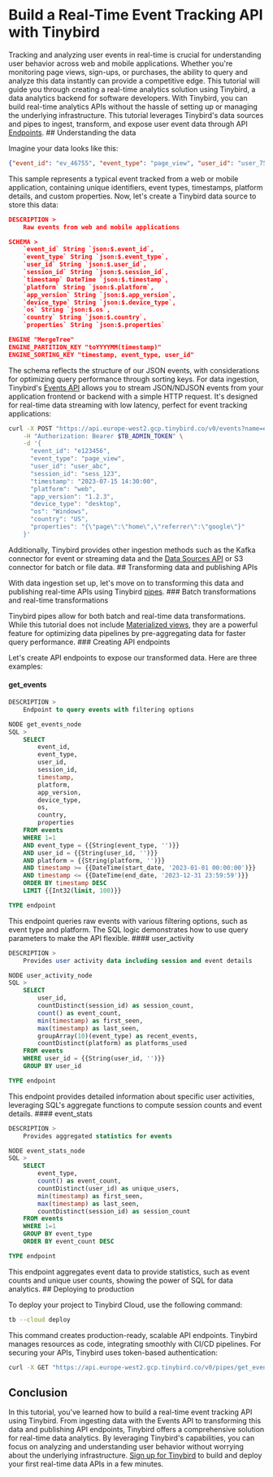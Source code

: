 # Build a Real-Time Event Tracking API with Tinybird

Tracking and analyzing user events in real-time is crucial for understanding user behavior across web and mobile applications. Whether you're monitoring page views, sign-ups, or purchases, the ability to query and analyze this data instantly can provide a competitive edge. This tutorial will guide you through creating a real-time analytics solution using Tinybird, a data analytics backend for software developers. With Tinybird, you can build real-time analytics APIs without the hassle of setting up or managing the underlying infrastructure. This tutorial leverages Tinybird's data sources and pipes to ingest, transform, and expose user event data through API [Endpoints](https://www.tinybird.co/docs/forward/work-with-data/publish-data/endpoints). ## Understanding the data

Imagine your data looks like this:

```json
{"event_id": "ev_46755", "event_type": "page_view", "user_id": "user_755", "session_id": "sess_1755", "timestamp": "2025-05-12 07:04:14", "platform": "android", "app_version": "3.5.5", "device_type": "tablet", "os": "Windows", "country": "FR", "properties": "{\"referrer\":\"twitter\",\"value\":755}"}
```

This sample represents a typical event tracked from a web or mobile application, containing unique identifiers, event types, timestamps, platform details, and custom properties. Now, let's create a Tinybird data source to store this data:

```json
DESCRIPTION >
    Raw events from web and mobile applications

SCHEMA >
    `event_id` String `json:$.event_id`,
    `event_type` String `json:$.event_type`,
    `user_id` String `json:$.user_id`,
    `session_id` String `json:$.session_id`,
    `timestamp` DateTime `json:$.timestamp`,
    `platform` String `json:$.platform`,
    `app_version` String `json:$.app_version`,
    `device_type` String `json:$.device_type`,
    `os` String `json:$.os`,
    `country` String `json:$.country`,
    `properties` String `json:$.properties`

ENGINE "MergeTree"
ENGINE_PARTITION_KEY "toYYYYMM(timestamp)"
ENGINE_SORTING_KEY "timestamp, event_type, user_id"
```

The schema reflects the structure of our JSON events, with considerations for optimizing query performance through sorting keys. For data ingestion, Tinybird's [Events API](https://www.tinybird.co/docs/forward/get-data-in/events-api) allows you to stream JSON/NDJSON events from your application frontend or backend with a simple HTTP request. It's designed for real-time data streaming with low latency, perfect for event tracking applications:

```bash
curl -X POST "https://api.europe-west2.gcp.tinybird.co/v0/events?name=events" \
    -H "Authorization: Bearer $TB_ADMIN_TOKEN" \
    -d '{
      "event_id": "e123456",
      "event_type": "page_view",
      "user_id": "user_abc",
      "session_id": "sess_123",
      "timestamp": "2023-07-15 14:30:00",
      "platform": "web",
      "app_version": "1.2.3",
      "device_type": "desktop",
      "os": "Windows",
      "country": "US",
      "properties": "{\"page\":\"home\",\"referrer\":\"google\"}"
    }'
```

Additionally, Tinybird provides other ingestion methods such as the Kafka connector for event or streaming data and the [Data Sources API](https://www.tinybird.co/docs/api-reference/datasource-api) or S3 connector for batch or file data. ## Transforming data and publishing APIs

With data ingestion set up, let's move on to transforming this data and publishing real-time APIs using Tinybird [pipes](https://www.tinybird.co/docs/forward/work-with-data/pipes). ### Batch transformations and real-time transformations

Tinybird pipes allow for both batch and real-time data transformations. While this tutorial does not include [Materialized views](https://www.tinybird.co/docs/forward/work-with-data/optimize/materialized-views), they are a powerful feature for optimizing data pipelines by pre-aggregating data for faster query performance. ### Creating API endpoints

Let's create API endpoints to expose our transformed data. Here are three examples:


#### get_events

```sql
DESCRIPTION >
    Endpoint to query events with filtering options

NODE get_events_node
SQL >
    SELECT
        event_id,
        event_type,
        user_id,
        session_id,
        timestamp,
        platform,
        app_version,
        device_type,
        os,
        country,
        properties
    FROM events
    WHERE 1=1
    AND event_type = {{String(event_type, '')}}
    AND user_id = {{String(user_id, '')}}
    AND platform = {{String(platform, '')}}
    AND timestamp >= {{DateTime(start_date, '2023-01-01 00:00:00')}}
    AND timestamp <= {{DateTime(end_date, '2023-12-31 23:59:59')}}
    ORDER BY timestamp DESC
    LIMIT {{Int32(limit, 100)}}

TYPE endpoint
```

This endpoint queries raw events with various filtering options, such as event type and platform. The SQL logic demonstrates how to use query parameters to make the API flexible. #### user_activity

```sql
DESCRIPTION >
    Provides user activity data including session and event details

NODE user_activity_node
SQL >
    SELECT
        user_id,
        countDistinct(session_id) as session_count,
        count() as event_count,
        min(timestamp) as first_seen,
        max(timestamp) as last_seen,
        groupArray(10)(event_type) as recent_events,
        countDistinct(platform) as platforms_used
    FROM events
    WHERE user_id = {{String(user_id, '')}}
    GROUP BY user_id

TYPE endpoint
```

This endpoint provides detailed information about specific user activities, leveraging SQL's aggregate functions to compute session counts and event details. #### event_stats

```sql
DESCRIPTION >
    Provides aggregated statistics for events

NODE event_stats_node
SQL >
    SELECT
        event_type,
        count() as event_count,
        countDistinct(user_id) as unique_users,
        min(timestamp) as first_seen,
        max(timestamp) as last_seen,
        countDistinct(session_id) as session_count
    FROM events
    WHERE 1=1
    GROUP BY event_type
    ORDER BY event_count DESC

TYPE endpoint
```

This endpoint aggregates event data to provide statistics, such as event counts and unique user counts, showing the power of SQL for data analytics. ## Deploying to production

To deploy your project to Tinybird Cloud, use the following command:

```bash
tb --cloud deploy
```

This command creates production-ready, scalable API endpoints. Tinybird manages resources as code, integrating smoothly with CI/CD pipelines. For securing your APIs, Tinybird uses token-based authentication:

```bash
curl -X GET "https://api.europe-west2.gcp.tinybird.co/v0/pipes/get_events.json?token=$TB_ADMIN_TOKEN&event_type=page_view&platform=web"
```


## Conclusion

In this tutorial, you've learned how to build a real-time event tracking API using Tinybird. From ingesting data with the Events API to transforming this data and publishing API endpoints, Tinybird offers a comprehensive solution for real-time data analytics. By leveraging Tinybird's capabilities, you can focus on analyzing and understanding user behavior without worrying about the underlying infrastructure. [Sign up for Tinybird](https://cloud.tinybird.co/signup) to build and deploy your first real-time data APIs in a few minutes.